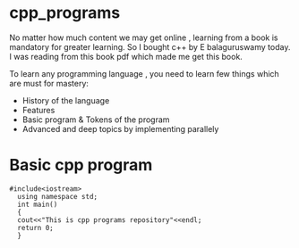 # cpp_programs
No matter how much content we may get online , learning from a book is mandatory for greater learning. So I bought c++ by E balaguruswamy today. I was reading from this book pdf which made me get this book.


To learn any programming language , you need to learn few things which are must for mastery:
- History of the language 
- Features
- Basic program & Tokens of the program
- Advanced and deep topics by implementing parallely
# Basic cpp program
```
#include<iostream>
  using namespace std;
  int main()
  {
  cout<<"This is cpp programs repository"<<endl;
  return 0;
  }
